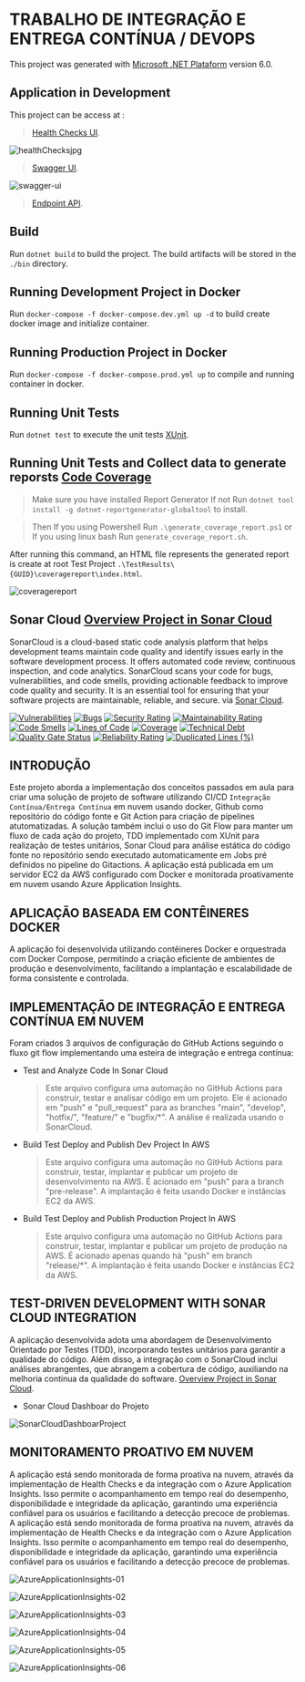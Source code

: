 # TRABALHO DE INTEGRAÇÃO E ENTREGA CONTÍNUA / DEVOPS

This project was generated with [Microsoft .NET Plataform](https://github.com/dotnet) version 6.0.

## Application in Development

This project can be access at :

   > [Health Checks UI](http://alexfariakof.com:42536/healthchecks-ui).

![healthChecksjpg](https://github.com/alexfariakof/Infnet_DevOps_23E3_3_Docker_Project_CI/assets/42475620/47f09ba6-9020-4f28-93a6-d7d329dea7a8)

   > [Swagger UI](http://alexfariakof.com:42536/swagger).

![swagger-ui](https://github.com/alexfariakof/Infnet_DevOps_23E3_3_Docker_Project_CI/assets/42475620/6b1f2338-5d6a-478b-bb9d-ce3be5554710)

   > [Endpoint API](http://alexfariakof.com:42536/WeatherForecast).

## Build

Run `dotnet build` to build the project. The build artifacts will be stored in the `./bin` directory.

## Running Development Project in Docker

Run `docker-compose -f docker-compose.dev.yml up -d` to build create docker image and initialize container.

## Running Production Project in Docker

Run `docker-compose -f docker-compose.prod.yml up` to compile and running container in docker.

## Running Unit Tests

Run `dotnet test` to execute the unit tests [XUnit](https://github.com/xunit/xunit).

## Running Unit Tests and Collect data to generate reporsts [Code Coverage](https://learn.microsoft.com/pt-br/dotnet/core/testing/unit-testing-code-coverage?tabs=windows)

   > Make sure you have installed Report Generator If not Run `dotnet tool install -g dotnet-reportgenerator-globaltool` to install.

   > Then If you using Powershell Run `.\generate_coverage_report.ps1` or If you using linux bash Run `generate_coverage_report.sh`.

After running this command, an HTML file represents the generated report is create at root Test Project `.\TestResults\{GUID}\coveragereport\index.html`.

![coveragereport](https://github.com/alexfariakof/Infnet_DevOps_23E3_3_Docker_Project_CI/assets/42475620/57e9a43d-b6aa-44d0-9798-eb67d451480c)

## Sonar Cloud [Overview Project in Sonar Cloud](https://sonarcloud.io/project/overview?id=alexfariakof_Infnet_DevOps_23E3_3_Docker_Project_CI)

SonarCloud is a cloud-based static code analysis platform that helps development teams maintain code quality and identify issues early in the software development process. It offers automated code review, continuous inspection, and code analytics. SonarCloud scans your code for bugs, vulnerabilities, and code smells, providing actionable feedback to improve code quality and security. It is an essential tool for ensuring that your software projects are maintainable, reliable, and secure. via [Sonar Cloud](https://sonarcloud.io/).

[![Vulnerabilities](https://sonarcloud.io/api/project_badges/measure?project=alexfariakof_Infnet_DevOps_23E3_3_Docker_Project_CI&metric=vulnerabilities)](https://sonarcloud.io/summary/new_code?id=alexfariakof_Infnet_DevOps_23E3_3_Docker_Project_CI) [![Bugs](https://sonarcloud.io/api/project_badges/measure?project=alexfariakof_Infnet_DevOps_23E3_3_Docker_Project_CI&metric=bugs)](https://sonarcloud.io/summary/new_code?id=alexfariakof_Infnet_DevOps_23E3_3_Docker_Project_CI) [![Security Rating](https://sonarcloud.io/api/project_badges/measure?project=alexfariakof_Infnet_DevOps_23E3_3_Docker_Project_CI&metric=security_rating)](https://sonarcloud.io/summary/new_code?id=alexfariakof_Infnet_DevOps_23E3_3_Docker_Project_CI) [![Maintainability Rating](https://sonarcloud.io/api/project_badges/measure?project=alexfariakof_Infnet_DevOps_23E3_3_Docker_Project_CI&metric=sqale_rating)](https://sonarcloud.io/summary/new_code?id=alexfariakof_Infnet_DevOps_23E3_3_Docker_Project_CI) [![Code Smells](https://sonarcloud.io/api/project_badges/measure?project=alexfariakof_Infnet_DevOps_23E3_3_Docker_Project_CI&metric=code_smells)](https://sonarcloud.io/summary/new_code?id=alexfariakof_Infnet_DevOps_23E3_3_Docker_Project_CI) [![Lines of Code](https://sonarcloud.io/api/project_badges/measure?project=alexfariakof_Infnet_DevOps_23E3_3_Docker_Project_CI&metric=ncloc)](https://sonarcloud.io/summary/new_code?id=alexfariakof_Infnet_DevOps_23E3_3_Docker_Project_CI) [![Coverage](https://sonarcloud.io/api/project_badges/measure?project=alexfariakof_Infnet_DevOps_23E3_3_Docker_Project_CI&metric=coverage)](https://sonarcloud.io/summary/new_code?id=alexfariakof_Infnet_DevOps_23E3_3_Docker_Project_CI) [![Technical Debt](https://sonarcloud.io/api/project_badges/measure?project=alexfariakof_Infnet_DevOps_23E3_3_Docker_Project_CI&metric=sqale_index)](https://sonarcloud.io/summary/new_code?id=alexfariakof_Infnet_DevOps_23E3_3_Docker_Project_CI) [![Quality Gate Status](https://sonarcloud.io/api/project_badges/measure?project=alexfariakof_Infnet_DevOps_23E3_3_Docker_Project_CI&metric=alert_status)](https://sonarcloud.io/summary/new_code?id=alexfariakof_Infnet_DevOps_23E3_3_Docker_Project_CI) [![Reliability Rating](https://sonarcloud.io/api/project_badges/measure?project=alexfariakof_Infnet_DevOps_23E3_3_Docker_Project_CI&metric=reliability_rating)](https://sonarcloud.io/summary/new_code?id=alexfariakof_Infnet_DevOps_23E3_3_Docker_Project_CI) [![Duplicated Lines (%)](https://sonarcloud.io/api/project_badges/measure?project=alexfariakof_Infnet_DevOps_23E3_3_Docker_Project_CI&metric=duplicated_lines_density)](https://sonarcloud.io/summary/new_code?id=alexfariakof_Infnet_DevOps_23E3_3_Docker_Project_CI)
## INTRODUÇÃO

Este projeto aborda a implementação dos conceitos passados em aula para criar uma solução de projeto de software utilizando CI/CD `Integração Contínua/Entrega Contínua`  em nuvem usando docker, Github como repositório do código fonte e Git Action para criação de pipelines atutomatizadas. A solução também inclui o uso do Git Flow para manter um fluxo de cada ação do projeto, TDD implementado com XUnit para realização de testes unitários, Sonar Cloud para análise estática do código fonte no repositório sendo executado automaticamente em Jobs pré definidos no pipeline do Gitactions. A aplicação está publicada em um servidor EC2 da AWS configurado com Docker e monitorada proativamente em nuvem usando Azure Application Insights.

## APLICAÇÃO BASEADA EM CONTÊINERES DOCKER

A aplicação foi desenvolvida utilizando contêineres Docker e orquestrada com Docker Compose, permitindo a criação eficiente de ambientes de produção e desenvolvimento, facilitando a implantação e escalabilidade de forma consistente e controlada.

## IMPLEMENTAÇÃO DE INTEGRAÇÃO E ENTREGA CONTÍNUA EM NUVEM

Foram criados 3 arquivos de configuração do GitHub Actions seguindo o fluxo git flow implementando uma esteira de integração e entrega contínua:
   - Test and Analyze Code In Sonar Cloud
     > Este arquivo configura uma automação no GitHub Actions para construir, testar e analisar código em um projeto. Ele é acionado em "push" e "pull_request" para as branches "main", "develop", "hotfix/", "feature/" e "bugfix/*". A análise é realizada usando o SonarCloud.  

   - Build Test Deploy and Publish Dev Project In AWS
     > Este arquivo configura uma automação no GitHub Actions para construir, testar, implantar e publicar um projeto de desenvolvimento na AWS. É acionado em "push" para a branch "pre-release". A implantação é feita usando Docker e instâncias EC2 da AWS.    

   - Build Test Deploy and Publish Production Project In AWS        
     > Este arquivo configura uma automação no GitHub Actions para construir, testar, implantar e publicar um projeto de produção na AWS. É acionado apenas quando há "push" em branch "release/*". A implantação é feita usando Docker e instâncias EC2 da AWS.

## TEST-DRIVEN DEVELOPMENT WITH SONAR CLOUD INTEGRATION

A aplicação desenvolvida adota uma abordagem de Desenvolvimento Orientado por Testes (TDD), incorporando testes unitários para garantir a qualidade do código. Além disso, a integração com o SonarCloud inclui análises abrangentes, que abrangem a cobertura de código, auxiliando na melhoria contínua da qualidade do software. [Overview Project in Sonar Cloud](https://sonarcloud.io/project/overview?id=alexfariakof_Infnet_DevOps_23E3_3_Docker_Project_CI).

   - Sonar Cloud Dashboar do Projeto
     
![SonarCloudDashboarProject](https://github.com/alexfariakof/Infnet_DevOps_23E3_3_Docker_Project_CI/assets/42475620/8e6ee3f3-bd07-4d19-9973-77e8637a71c1)

## MONITORAMENTO PROATIVO EM NUVEM

A aplicação está sendo monitorada de forma proativa na nuvem, através da implementação de Health Checks e da integração com o Azure Application Insights. Isso permite o acompanhamento em tempo real do desempenho, disponibilidade e integridade da aplicação, garantindo uma experiência confiável para os usuários e facilitando a detecção precoce de problemas.
A aplicação está sendo monitorada de forma proativa na nuvem, através da implementação de Health Checks e da integração com o Azure Application Insights. Isso permite o acompanhamento em tempo real do desempenho, disponibilidade e integridade da aplicação, garantindo uma experiência confiável para os usuários e facilitando a detecção precoce de problemas.

![AzureApplicationInsights-01](https://github.com/alexfariakof/Infnet_DevOps_23E3_3_Docker_Project_CI/assets/42475620/325e8691-0145-480a-95ec-bf2b65ee19cc)

![AzureApplicationInsights-02](https://github.com/alexfariakof/Infnet_DevOps_23E3_3_Docker_Project_CI/assets/42475620/5f2f0924-574d-4edc-9b87-f6ee5d8d0717)

![AzureApplicationInsights-03](https://github.com/alexfariakof/Infnet_DevOps_23E3_3_Docker_Project_CI/assets/42475620/c8f78e69-ed7f-48ff-ab47-beaac7cc6b56)

![AzureApplicationInsights-04](https://github.com/alexfariakof/Infnet_DevOps_23E3_3_Docker_Project_CI/assets/42475620/5383f44e-a514-424d-be07-83be53a4d776)

![AzureApplicationInsights-05](https://github.com/alexfariakof/Infnet_DevOps_23E3_3_Docker_Project_CI/assets/42475620/7d76d75f-5bfe-46fa-ac98-f05886e49229)

![AzureApplicationInsights-06](https://github.com/alexfariakof/Infnet_DevOps_23E3_3_Docker_Project_CI/assets/42475620/bcf2ab33-44d8-4cc2-85e7-8461106a7085)
